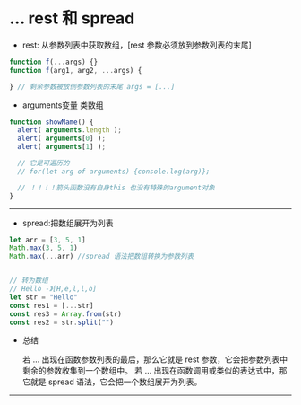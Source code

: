 # ... rest 和 spread

- rest: 从参数列表中获取数组，[rest 参数必须放到参数列表的末尾]

``` javascript
function f(...args) {}
function f(arg1, arg2, ...args) {

} // 剩余参数被放倒参数列表的末尾 args = [...]
```

- arguments变量 类数组
``` javascript
function showName() {
  alert( arguments.length );
  alert( arguments[0] );
  alert( arguments[1] );

  // 它是可遍历的
  // for(let arg of arguments) {console.log(arg)};

  // ！！！！箭头函数没有自身this 也没有特殊的argument对象
}
```

---
- spread:把数组展开为列表

``` javascript
let arr = [3, 5, 1]
Math.max(3, 5, 1)
Math.max(...arr) //spread 语法把数组转换为参数列表


// 转为数组
// Hello -》[H,e,l,l,o]
let str = "Hello"
const res1 = [...str]
const res3 = Array.from(str)
const res2 = str.split("")
```

- 总结

  若 ... 出现在函数参数列表的最后，那么它就是 rest 参数，它会把参数列表中剩余的参数收集到一个数组中。
  若 ... 出现在函数调用或类似的表达式中，那它就是 spread 语法，它会把一个数组展开为列表。

---